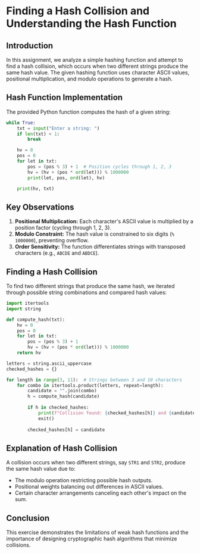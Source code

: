 # Finding a Hash Collision and Understanding the Hash Function

## Introduction
In this assignment, we analyze a simple hashing function and attempt to find a hash collision, which occurs when two different strings produce the same hash value. The given hashing function uses character ASCII values, positional multiplication, and modulo operations to generate a hash.

## Hash Function Implementation
The provided Python function computes the hash of a given string:

```python
while True:
    txt = input("Enter a string: ")
    if len(txt) < 1: 
        break

    hv = 0
    pos = 0
    for let in txt:
        pos = (pos % 3) + 1  # Position cycles through 1, 2, 3
        hv = (hv + (pos * ord(let))) % 1000000
        print(let, pos, ord(let), hv)

    print(hv, txt)
```

## Key Observations
1. **Positional Multiplication:** Each character's ASCII value is multiplied by a position factor (cycling through 1, 2, 3).
2. **Modulo Constraint:** The hash value is constrained to six digits (`% 1000000`), preventing overflow.
3. **Order Sensitivity:** The function differentiates strings with transposed characters (e.g., `ABCDE` and `ABDCE`).

## Finding a Hash Collision
To find two different strings that produce the same hash, we iterated through possible string combinations and compared hash values:

```python
import itertools
import string

def compute_hash(txt):
    hv = 0
    pos = 0
    for let in txt:
        pos = (pos % 3) + 1
        hv = (hv + (pos * ord(let))) % 1000000
    return hv

letters = string.ascii_uppercase
checked_hashes = {}

for length in range(3, 11):  # Strings between 3 and 10 characters
    for combo in itertools.product(letters, repeat=length):
        candidate = "".join(combo)
        h = compute_hash(candidate)
        
        if h in checked_hashes:
            print(f"Collision found: {checked_hashes[h]} and {candidate} both hash to {h}")
            exit()
        
        checked_hashes[h] = candidate
```

## Explanation of Hash Collision
A collision occurs when two different strings, say `STR1` and `STR2`, produce the same hash value due to:
- The modulo operation restricting possible hash outputs.
- Positional weights balancing out differences in ASCII values.
- Certain character arrangements canceling each other's impact on the sum.

## Conclusion
This exercise demonstrates the limitations of weak hash functions and the importance of designing cryptographic hash algorithms that minimize collisions.
